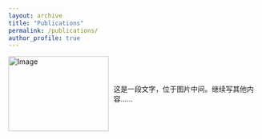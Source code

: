 ```yaml
---
layout: archive
title: "Publications"
permalink: /publications/
author_profile: true
---
```


<style>
  .image-text-container {
    display: flex;
    align-items: center;
  }

  .image-text-container img {
    margin-right: 10px;
    vertical-align: middle;
  }

  .image-text-container p {
    display: inline-block;
    vertical-align: middle;
  }
</style>

<div class="image-text-container">
  <img src="../images/profile.png" alt="Image" width="200" height="150">
  <p>这是一段文字，位于图片中间。继续写其他内容......</p>
</div>
